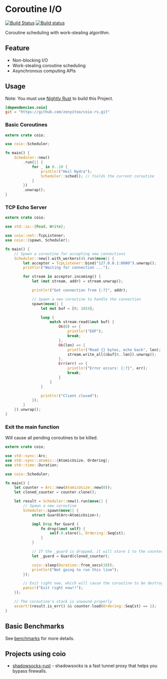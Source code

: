 # Coroutine I/O

[![Build Status](https://travis-ci.org/zonyitoo/coio-rs.svg?branch=master)](https://travis-ci.org/zonyitoo/coio-rs)
[![Build status](https://ci.appveyor.com/api/projects/status/6c3j6thrij9ow0n4?svg=true)](https://ci.appveyor.com/project/zonyitoo/coio-rs)

Coroutine scheduling with work-stealing algorithm.

## Feature

* Non-blocking I/O
* Work-stealing coroutine scheduling
* Asynchronous computing APIs

## Usage

Note: You must use [Nightly Rust](https://doc.rust-lang.org/book/nightly-rust.html) to build this Project.

```toml
[dependencies.coio]
git = "https://github.com/zonyitoo/coio-rs.git"
```

### Basic Coroutines

```rust
extern crate coio;

use coio::Scheduler;

fn main() {
    Scheduler::new()
        .run(|| {
            for _ in 0..10 {
                println!("Heil Hydra");
                Scheduler::sched(); // Yields the current coroutine
            }
        })
        .unwrap();
}
```

### TCP Echo Server

```rust
extern crate coio;

use std::io::{Read, Write};

use coio::net::TcpListener;
use coio::{spawn, Scheduler};

fn main() {
    // Spawn a coroutine for accepting new connections
    Scheduler::new().with_workers(4).run(move|| {
        let acceptor = TcpListener::bind("127.0.0.1:8080").unwrap();
        println!("Waiting for connection ...");

        for stream in acceptor.incoming() {
            let (mut stream, addr) = stream.unwrap();

            println!("Got connection from {:?}", addr);

            // Spawn a new coroutine to handle the connection
            spawn(move|| {
                let mut buf = [0; 1024];

                loop {
                    match stream.read(&mut buf) {
                        Ok(0) => {
                            println!("EOF");
                            break;
                        },
                        Ok(len) => {
                            println!("Read {} bytes, echo back", len);
                            stream.write_all(&buf[0..len]).unwrap();
                        },
                        Err(err) => {
                            println!("Error occurs: {:?}", err);
                            break;
                        }
                    }
                }

                println!("Client closed");
            });
        }
    }).unwrap();
}
```

### Exit the main function

Will cause all pending coroutines to be killed.

```rust
extern crate coio;

use std::sync::Arc;
use std::sync::atomic::{AtomicUsize, Ordering};
use std::time::Duration;

use coio::Scheduler;

fn main() {
    let counter = Arc::new(AtomicUsize::new(0));
    let cloned_counter = counter.clone();

    let result = Scheduler::new().run(move|| {
        // Spawn a new coroutine
        Scheduler::spawn(move|| {
            struct Guard(Arc<AtomicUsize>);

            impl Drop for Guard {
                fn drop(&mut self) {
                    self.0.store(1, Ordering::SeqCst);
                }
            }

            // If the _guard is dropped, it will store 1 to the counter
            let _guard = Guard(cloned_counter);

            coio::sleep(Duration::from_secs(10));
            println!("Not going to run this line");
        });

        // Exit right now, which will cause the coroutine to be destroyed.
        panic!("Exit right now!!");
    });

    // The coroutine's stack is unwound properly
    assert!(result.is_err() && counter.load(Ordering::SeqCst) == 1);
}
```

## Basic Benchmarks

See [benchmarks](benchmarks) for more details.

## Projects using coio

* [shadowsocks-rust](https://github.com/zonyitoo/shadowsocks-rust) - shadowsocks is a fast tunnel proxy that helps you bypass firewalls.

